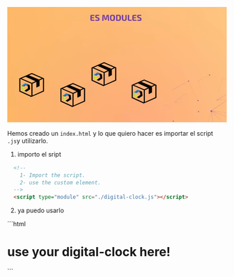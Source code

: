 
![](img/../../../img/es_modules.png)

Hemos creado un `index.html` y lo que quiero hacer es importar el script `.js`y utilizarlo.

1. importo el sript

```html
  <!-- 
    1- Import the script.
    2- use the custom element.
  -->
  <script type="module" src="./digital-clock.js"></script>
```

2. ya puedo usarlo

´´´html
  <body>
    <h1>use your digital-clock here!</h1>
    <digital-clock></digital-clock>
  </body>
  <!-- 
    1- Import the script.
    2- use the custom element.
  -->
  <script type="module" src="./digital-clock.js"></script>
```
